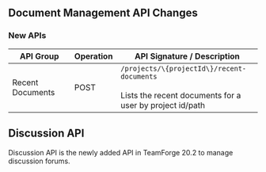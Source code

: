 ## Document Management API Changes

### New APIs

| API Group | Operation | API Signature / Description |
|-----------|-----------|-----------------------------|
| Recent Documents | POST | `/projects/\{projectId\}/recent-documents`<br></br>Lists the recent documents for a user by project id/path |

## Discussion API
Discussion API is the newly added API in TeamForge 20.2 to manage discussion forums.



